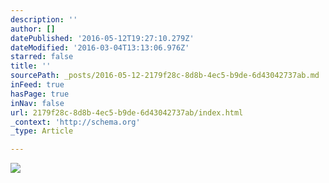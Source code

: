 ```yaml
---
description: ''
author: []
datePublished: '2016-05-12T19:27:10.279Z'
dateModified: '2016-03-04T13:13:06.976Z'
starred: false
title: ''
sourcePath: _posts/2016-05-12-2179f28c-8d8b-4ec5-b9de-6d43042737ab.md
inFeed: true
hasPage: true
inNav: false
url: 2179f28c-8d8b-4ec5-b9de-6d43042737ab/index.html
_context: 'http://schema.org'
_type: Article

---
```

![](https://the-grid-user-content.s3-us-west-2.amazonaws.com/4b7ebb0b-51b1-4dfb-b166-999f5ef81dbd.png)
